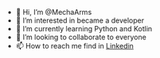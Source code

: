 - 👋 Hi, I’m @MechaArms
- 👀 I’m interested in became a developer
- 🌱 I’m currently learning Python and Kotlin
- 💞️ I’m looking to collaborate to everyone
- 📫 How to reach me find in <a href="https://www.linkedin.com.br/in/romero-mendes-441752190">Linkedin</a>

<!---
MechaArms/MechaArms is a ✨ special ✨ repository because its `README.md` (this file) appears on your GitHub profile.
You can click the Preview link to take a look at your changes.
--->
